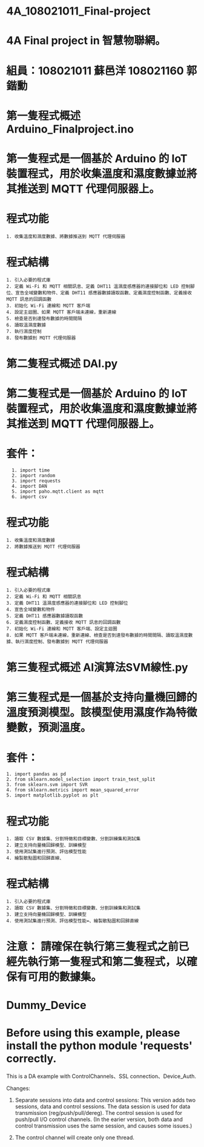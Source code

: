 # 4A_108021011_Final-project
# 4A Final project in  智慧物聯網。

# 組員：108021011 蘇邑洋 108021160 郭鍇勳



# 第一隻程式概述 Arduino_Finalproject.ino
# 第一隻程式是一個基於 Arduino 的 IoT 裝置程式，用於收集溫度和濕度數據並將其推送到 MQTT 代理伺服器上。

# 程式功能
	1. 收集溫度和濕度數據、將數據推送到 MQTT 代理伺服器
# 程式結構
	1. 引入必要的程式庫
	2. 定義 Wi-Fi 和 MQTT 相關訊息、定義 DHT11 溫濕度感應器的連接腳位和 LED 控制腳位、宣告全域變數和物件、定義 DHT11 感應器數據讀取函數、定義濕度控制函數、定義接收 MQTT 訊息的回調函數
	3. 初始化 Wi-Fi 連線和 MQTT 客戶端
	4. 設定主迴圈、如果 MQTT 客戶端未連線，重新連線
	5. 檢查是否到達發布數據的時間間隔
	6. 讀取溫濕度數據
	7. 執行濕度控制
	8. 發布數據到 MQTT 代理伺服器

# 第二隻程式概述 DAI.py
# 第二隻程式是一個基於 Arduino 的 IoT 裝置程式，用於收集溫度和濕度數據並將其推送到 MQTT 代理伺服器上。

# 套件：
      1. import time
      2. import random
      3. import requests
      4. import DAN
      5. import paho.mqtt.client as mqtt
      6. import csv

# 程式功能
	1. 收集溫度和濕度數據
	2. 將數據推送到 MQTT 代理伺服器
# 程式結構
	1. 引入必要的程式庫
	2. 定義 Wi-Fi 和 MQTT 相關訊息
	3. 定義 DHT11 溫濕度感應器的連接腳位和 LED 控制腳位
	4. 宣告全域變數和物件
	5. 定義 DHT11 感應器數據讀取函數
	6. 定義濕度控制函數、定義接收 MQTT 訊息的回調函數
	7. 初始化 Wi-Fi 連線和 MQTT 客戶端、設定主迴圈
	8. 如果 MQTT 客戶端未連線，重新連線、檢查是否到達發布數據的時間間隔、讀取溫濕度數據、執行濕度控制、發布數據到 MQTT 代理伺服器

# 第三隻程式概述 AI演算法SVM線性.py
# 第三隻程式是一個基於支持向量機回歸的溫度預測模型。該模型使用濕度作為特徵變數，預測溫度。

# 套件：
    1. import pandas as pd
    2. from sklearn.model_selection import train_test_split
    3. from sklearn.svm import SVR
    4. from sklearn.metrics import mean_squared_error
    5. import matplotlib.pyplot as plt

# 程式功能
	1. 讀取 CSV 數據集、分割特徵和目標變數、分割訓練集和測試集
	2. 建立支持向量機回歸模型、訓練模型
	3. 使用測試集進行預測、評估模型性能
	4. 繪製散點圖和回歸直線、
# 程式結構
	1. 引入必要的程式庫
	2. 讀取 CSV 數據集、分割特徵和目標變數、分割訓練集和測試集
	3. 建立支持向量機回歸模型、訓練模型
	4. 使用測試集進行預測、評估模型性能=、繪製散點圖和回歸直線


# 注意： 請確保在執行第三隻程式之前已經先執行第一隻程式和第二隻程式，以確保有可用的數據集。

# Dummy_Device
# Before using this example, please install the python module 'requests' correctly.

This is a DA example with ControlChannels、SSL connection、Device_Auth.

Changes:
1. Separate sessions into  data and control sessions:
    This version adds two sessions, data and control sessions. The data session is used for data transmission (reg/push/pull/dereg). The control session is used for push/pull I/O control channels. (In the earier version, both data and control transmission uses the same session, and causes some issues.)

2. The control channel will create only one thread.
